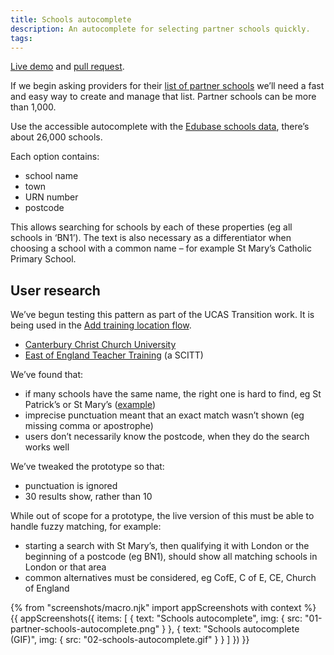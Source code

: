 ```yaml
---
title: Schools autocomplete
description: An autocomplete for selecting partner schools quickly.
tags:
---
```


[Live demo](https://manage-courses-prototype.herokuapp.com/school-autocomplete) and [pull request](https://github.com/DFE-Digital/manage-courses-prototype/pull/18).

If we begin asking providers for their [list of partner schools](/find-teacher-training/maps-for-providers-with-many-partners) we’ll need a fast and easy way to create and manage that list. Partner schools can be more than 1,000.

Use the accessible autocomplete with the [Edubase schools data](https://get-information-schools.service.gov.uk/Downloads), there’s about 26,000 schools.

Each option contains:

* school name
* town
* URN number
* postcode

This allows searching for schools by each of these properties (eg all schools in ‘BN1’). The text is also necessary as a differentiator when choosing a school with a common name – for example St Mary’s Catholic Primary School.

## User research

We’ve begun testing this pattern as part of the UCAS Transition work. It is being used in the [Add training location flow](/publish-teacher-training-courses/new-training-location#user-research).

* [Canterbury Christ Church University](https://lookback.io/watch/oDwREDkfjwjW5SpCi)
* [East of England Teacher Training](https://lookback.io/watch/vw6eDzqmL4s24rR2Y) (a SCITT)

We’ve found that:

* if many schools have the same name, the right one is hard to find, eg St Patrick’s or St Mary’s ([example](https://lookback.io/watch/vw6eDzqmL4s24rR2Y?t=48m48s))
* imprecise punctuation meant that an exact match wasn’t shown (eg missing comma or apostrophe)
* users don’t necessarily know the postcode, when they do the search works well

We’ve tweaked the prototype so that:

* punctuation is ignored
* 30 results show, rather than 10

While out of scope for a prototype, the live version of this must be able to handle fuzzy matching, for example:

* starting a search with St Mary’s, then qualifying it with London or the beginning of a postcode (eg BN1), should show all matching schools in London or that area
* common alternatives must be considered, eg CofE, C of E, CE, Church of England

{% from "screenshots/macro.njk" import appScreenshots with context %}
{{ appScreenshots({
  items: [
    {
      text: "Schools autocomplete",
      img: { src: "01-partner-schools-autocomplete.png" }
    },
    {
      text: "Schools autocomplete (GIF)",
      img: { src: "02-schools-autocomplete.gif" }
    }
  ]
}) }}
